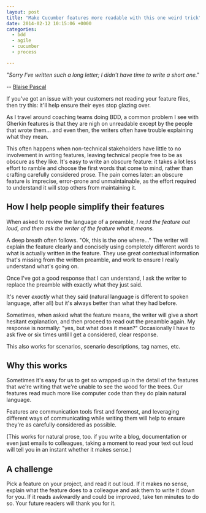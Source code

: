 ```yaml
---
layout: post
title: "Make Cucumber features more readable with this one weird trick"
date: 2014-02-12 10:15:06 +0000
categories:
  - bdd
  - agile
  - cucumber
  - process

---
```


*"Sorry I've written such a long letter; I didn't have time to write a short one."*

-- [Blaise Pascal](http://en.wikipedia.org/wiki/Blaise_Pascal)

If you've got an issue with your customers not reading your feature files, then try this: it'll help ensure their eyes stop glazing over.

As I travel around coaching teams doing BDD, a common problem I see with Gherkin features is that they are nigh on unreadable except by the people that wrote them... and even then, the writers often have trouble explaining what they mean.

This often happens when non-technical stakeholders have little to no involvement in writing features, leaving technical people free to be as obscure as they like. It's easy to write an obscure feature: it takes a lot less effort to ramble and choose the first words that come to mind, rather than crafting carefully considered prose. The pain comes later: an obscure feature is imprecise, error-prone and unmaintainable, as the effort required to understand it will stop others from maintaining it.

## How I help people simplify their features

When asked to review the language of a preamble, *I read the feature out loud, and then ask the writer of the feature what it means.*

A deep breath often follows. "Ok, this is the one where..." The writer will explain the feature clearly and concisely using completely different words to what is actually written in the feature. They use great contextual information that's missing from the written preamble, and work to ensure I really understand what's going on.

Once I've got a good response that I can understand, I ask the writer to replace the preamble with exactly what they just said.

It's never *exactly* what they said (natural language is different to spoken language, after all) but it's always better than what they had before.

Sometimes, when asked what the feature means, the writer will give a short hesitant explanation, and then proceed to read out the preamble again. My response is normally: "yes, but what does it mean?" Occasionally I have to ask five or six times until I get a considered, clear response.

This also works for scenarios, scenario descriptions, tag names, etc.

## Why this works

Sometimes it's easy for us to get so wrapped up in the detail of the features that we're writing that we're unable to see the wood for the trees. Our features read much more like computer code than they do plain natural language.

Features are communication tools first and foremost, and leveraging different ways of communicating while writing them will help to ensure they're as carefully considered as possible.

(This works for natural prose, too. if you write a blog, documentation or even just emails to colleagues, taking a moment to read your text out loud will tell you in an instant whether it makes sense.)

## A challenge

Pick a feature on your project, and read it out loud. If it makes no sense, explain what the feature does to a colleague and ask them to write it down for you. If it reads awkwardly and could be improved, take ten minutes to do so. Your future readers will thank you for it.

